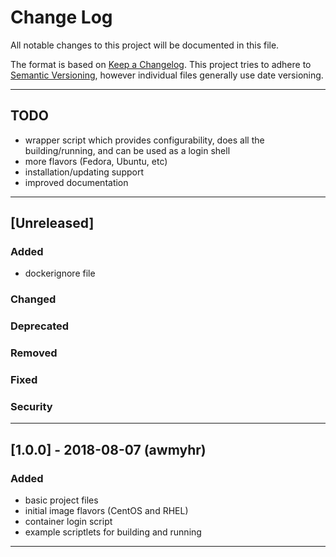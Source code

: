 
[//]: # (Revised: 2018-07-20; Created: 2016-09-30; Author: awmyhr <awmyhr@gmail.com>)

# Change Log
All notable changes to this project will be documented in this file.

The format is based on [Keep a Changelog](http://keepachangelog.com/).
This project tries to adhere to [Semantic Versioning](http://semver.org/),
however individual files generally use date versioning.

---

## TODO
- wrapper script which provides configurability, does all the building/running,
  and can be used as a login shell
- more flavors (Fedora, Ubuntu, etc)
- installation/updating support
- improved documentation

---

## [Unreleased]
### Added
- dockerignore file

### Changed

### Deprecated

### Removed

### Fixed

### Security

---

## [1.0.0] - 2018-08-07 (awmyhr)
### Added
- basic project files
- initial image flavors (CentOS and RHEL)
- container login script
- example scriptlets for building and running

---